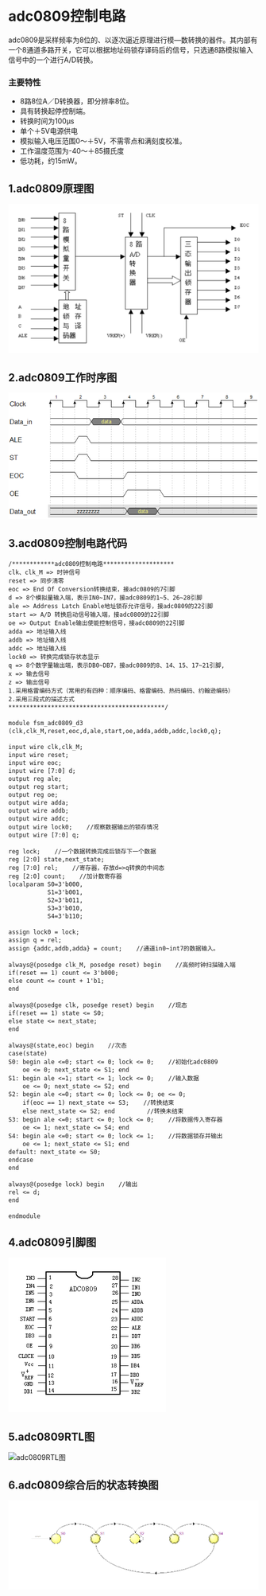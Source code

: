 # adc0809控制电路

adc0809是采样频率为8位的、以逐次逼近原理进行模—数转换的器件。其内部有一个8通道多路开关，它可以根据地址码锁存译码后的信号，只选通8路模拟输入信号中的一个进行A/D转换。

### 主要特性
 - 8路8位A／D转换器，即分辨率8位。
 - 具有转换起停控制端。
 - 转换时间为100μs
 - 单个＋5V电源供电
 - 模拟输入电压范围0～＋5V，不需零点和满刻度校准。
 - 工作温度范围为-40～＋85摄氏度
 - 低功耗，约15mW。

## 1.adc0809原理图
![adc0809内部原理图](../Picture/FSM/adc0809内部原理图.png)

## 2.adc0809工作时序图
![adc0809工作时序图](../Picture/FSM/adc0809工作时序图.png)

## 3.acd0809控制电路代码

    /************adc0809控制电路********************
    clk、clk_M => 时钟信号
    reset => 同步清零
	eoc => End Of Conversion转换结束，接adc0809的7引脚
	d => 8个模拟量输入端，表示IN0~IN7，接adc0809的1~5、26~28引脚
	ale => Address Latch Enable地址锁存允许信号，接adc0809的22引脚
	start => A/D 转换启动信号输入端，接adc0809的22引脚
	oe => Output Enable输出使能控制信号，接adc0809的22引脚
	adda => 地址输入线
    addb => 地址输入线
    addc => 地址输入线
	lock0 => 转换完成锁存状态显示
	q => 8个数字量输出端，表示DB0~DB7，接adc0809的8、14、15、17~21引脚,
    x => 输去信号
    z => 输出信号
    1.采用格雷编码方式（常用的有四种：顺序编码、格雷编码、热码编码、约翰逊编码）
    2.采用三段式的描述方式
    ********************************************/
    
    module fsm_adc0809_d3 (clk,clk_M,reset,eoc,d,ale,start,oe,adda,addb,addc,lock0,q);
    
    input wire clk,clk_M;
    input wire reset;
    input wire eoc;
    input wire [7:0] d;
    output reg ale;
    output reg start;
    output reg oe;
    output wire adda;
    output wire addb;
    output wire addc;
    output wire lock0;    //观察数据输出的锁存情况
    output wire [7:0] q;
    
    reg lock;    //一个数据转换完成后锁存下一个数据
    reg [2:0] state,next_state;
    reg [7:0] rel;    //寄存器，存放d=>q转换的中间态
    reg [2:0] count;    //加计数寄存器
    localparam S0=3'b000,
               S1=3'b001,
               S2=3'b011,
               S3=3'b010,
               S4=3'b110;
    
    assign lock0 = lock;
    assign q = rel;
    assign {addc,addb,adda} = count;    //通道in0~int7的数据输入。
    
    always@(posedge clk_M, posedge reset) begin    //高频时钟扫描输入端
    if(reset == 1) count <= 3'b000;
    else count <= count + 1'b1;
    end
    
    always@(posedge clk, posedge reset) begin    //现态
    if(reset == 1) state <= S0;
    else state <= next_state;
    end
    
    always@(state,eoc) begin    //次态
    case(state)
    S0: begin ale <=0; start <= 0; lock <= 0;    //初始化adc0809
        oe <= 0; next_state <= S1; end 
    S1: begin ale <=1; start <= 1; lock <= 0;    //输入数据
        oe <= 0; next_state <= S2; end 
    S2: begin ale <=0; start <= 0; lock <= 0; oe <= 0; 
        if(eoc == 1) next_state <= S3;    //转换结束
        else next_state <= S2; end         //转换未结束
    S3: begin ale <=0; start <= 0; lock <= 0;    //将数据传入寄存器
        oe <= 1; next_state <= S4; end 
    S4: begin ale <=0; start <= 0; lock <= 1;    //将数据锁存并输出 
        oe <= 1; next_state <= S1; end 
    default: next_state <= S0;
    endcase
    end
    
    always@(posedge lock) begin    //输出
    rel <= d;
    end
    
    endmodule
    
## 4.adc0809引脚图
![adc0809引脚图](../Picture/FSM/adc0809引脚图.jpg)

## 5.adc0809RTL图
![adc0809RTL图](../Picture/FSM/adc0809RTL图.png)

## 6.adc0809综合后的状态转换图
![adc0809综合后的状态转换图](../Picture/FSM/adc0809综合后的状态转换图.png)



